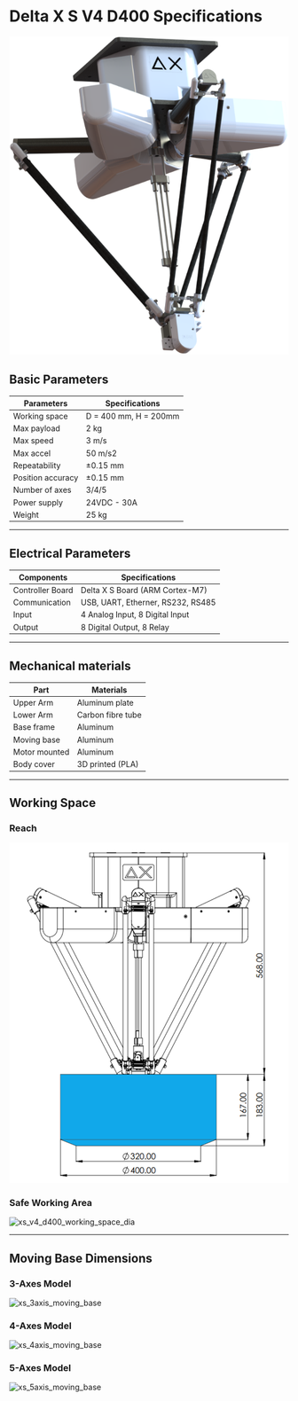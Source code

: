 # Delta X S V4 D400 Specifications

![deltaxs_d400](https://raw.githubusercontent.com/deltaxrobot/Delta-X-Docs/master/docs/images/xs_v4_d400_5axes_light.png)

## Basic Parameters

|Parameters                   | Specifications      |
|-----------------------------|---------------------|
|Working space                |D = 400 mm, H = 200mm|
|Max payload                  |2 kg                 |
|Max speed                    |3 m/s                |
|Max accel                    |50 m/s2              |
|Repeatability                |±0.15 mm             |
|Position accuracy            |±0.15 mm             |
|Number of axes               |3/4/5                |
|Power supply                 |24VDC - 30A          |
|Weight                       |25 kg                |

---

## Electrical Parameters

|Components                   | Specifications                  |
|-----------------------------|---------------------------------|
|Controller Board             |Delta X S Board (ARM Cortex-M7)   |
|Communication                |USB, UART, Etherner, RS232, RS485|
|Input                        |4 Analog Input, 8 Digital Input  |
|Output                       |8 Digital Output, 8 Relay        |

---

## Mechanical materials

|Part                         | Materials           |
|-----------------------------|---------------------|
|Upper Arm                    |Aluminum plate       |
|Lower Arm                    |Carbon fibre tube    |
|Base frame                   |Aluminum             |
|Moving base                  |Aluminum             |
|Motor mounted                |Aluminum             |
|Body cover                   |3D printed (PLA)     |

---

## Working Space

<!-- [![Foo](http://www.google.com.auhttps://raw.githubusercontent.com/deltaxrobot/Delta-X-Docs/master/docs/images/nav_logo7.png)](http://google.com.au/) -->

### Reach

![xs_d400_working_space_reach](https://raw.githubusercontent.com/deltaxrobot/Delta-X-Docs/master/docs/images/xs_v4_d400_workingspace.png)

### Safe Working Area

![xs_v4_d400_working_space_dia](https://raw.githubusercontent.com/deltaxrobot/Delta-X-Docs/master/docs/images/xs_v4_d400_workingspace_dia.png)

<!-- `#00a2e8` is working space
`#f0b37e` is safe working area -->

---

## Moving Base Dimensions

### 3-Axes Model

![xs_3axis_moving_base](https://raw.githubusercontent.com/deltaxrobot/Delta-X-Docs/master/docs/images/xs_3axis_moving_base.png)

### 4-Axes Model

![xs_4axis_moving_base](https://raw.githubusercontent.com/deltaxrobot/Delta-X-Docs/master/docs/images/xs_4axis_moving_base.png)

### 5-Axes Model

![xs_5axis_moving_base](https://raw.githubusercontent.com/deltaxrobot/Delta-X-Docs/master/docs/images/xs_v4_5axis_moving_base.png)
